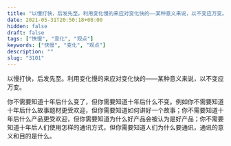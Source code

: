 ```yaml
---
title: "以慢打快，后发先至。利用变化慢的来应对变化快的——某种意义来说，以不变应万变。"
date: 2021-05-31T20:50:18+08:00
hidden: false
draft: false
tags: ["快慢", "变化", "观点"]
keywords: ["快慢", "变化", "观点"]
description: ""
slug: "3101"
---
```


以慢打快，后发先至。利用变化慢的来应对变化快的——某种意义来说，以不变应万变。

你不需要知道十年后什么变了，但你需要知道十年后什么不变。例如你不需要知道十年后什么故事题材更受欢迎，但你需要知道如何讲好一个故事；你不需要知道十年后什么产品更受欢迎，但你需要知道为什么好产品会被认为是好产品；你不需要知道十年后人们使用怎样的通讯方式，但你需要知道人们为什么要通讯，通讯的意义和目的是什么。
